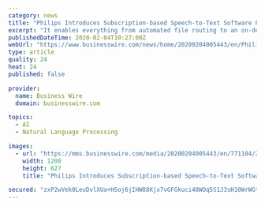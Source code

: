 ```yaml
---
category: news
title: "Philips Introduces Subscription-based Speech-to-Text Software Portfolio"
excerpt: "It enables everything from automated file routing to an on-demand “pay as you go” transcription service or automatic speech recognition to help business of all sizes fulfill their unique needs. “Philips speech-to-text software helps businesses reach their goals by helping them become even more efficient, profitable and successful ..."
publishedDateTime: 2020-02-04T10:27:00Z
webUrl: "https://www.businesswire.com/news/home/20200204005443/en/Philips-Introduces-Subscription-based-Speech-to-Text-Software-Portfolio"
type: article
quality: 24
heat: 24
published: false

provider:
  name: Business Wire
  domain: businesswire.com

topics:
  - AI
  - Natural Language Processing

images:
  - url: "https://mms.businesswire.com/media/20200204005443/en/771104/23/pcl1000_philips_speechlive_laptop-with-worklist-and-app.jpg"
    width: 1200
    height: 627
    title: "Philips Introduces Subscription-based Speech-to-Text Software Portfolio"

secured: "zxP2wVek0LeuDvlXUa+HSoj6jIHW88Kjx7vGFGkuci48WOq5S1J3sH10WrWGt1jE2JaeO4DZwAI+KkyjtOgr6/bQfq5GtMHmwEECN3oJtx9Cb9qSfixsjEIILJJDKFfGypaqGEf3B9vim6TaKkp0y/R23HfXJCb9iGlSF3yAYalHgk9V0nCSGZ1D6zdMSoW0ADGqae7VH5edJQP9DTkFC3+UKl3Hr1kvJK+dI5SrSus67tCv2n76iXW13B/OEwJNzCAascSCiX3BiGu6TLGfLNhZZHDCSgUFtwjO8y/NWqTWUzh7qiWqo+CIBmUhPLLK;MKgCaSUlWNpSNK5SVjIGFA=="
---
```


